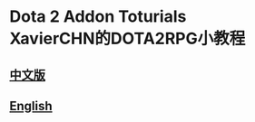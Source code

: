 Dota 2 Addon Toturials<br/>XavierCHN的DOTA2RPG小教程
===================


## [中文版](https://github.com/XavierCHN/XavierCHN.github.io/tree/master/CHs)

## [English](https://github.com/XavierCHN/XavierCHN.github.io/tree/master/EN)
